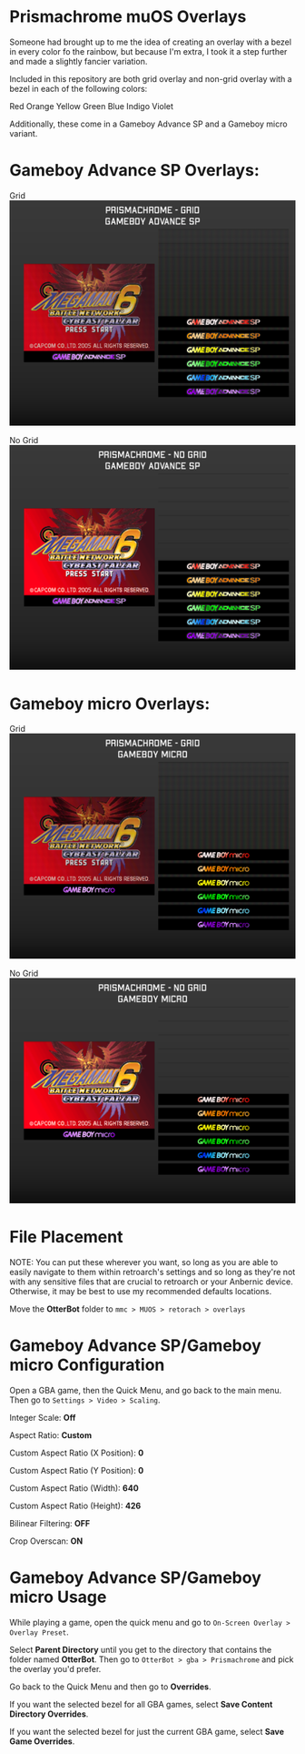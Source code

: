 # Prismachrome muOS Overlays

Someone had brought up to me the idea of creating an overlay with a bezel in every color fo the rainbow, but because I'm extra, I took it a step further and made a slightly fancier variation.

Included in this repository are both grid overlay and non-grid overlay with a bezel in each of the following colors:

Red
Orange
Yellow
Green
Blue
Indigo
Violet

Additionally, these come in a Gameboy Advance SP and a Gameboy micro variant.

# Gameboy Advance SP Overlays:
Grid
![alt_text](https://github.com/otterbot/Prismachrome/blob/main/Samples/GBASP%20-%20Grid.png?raw=true)

No Grid
![alt_text](https://github.com/otterbot/Prismachrome/blob/main/Samples/GBASP%20-%20No%20Grid.png?raw=true)

# Gameboy micro Overlays:
Grid
![alt_text](https://github.com/otterbot/Prismachrome/blob/main/Samples/micro%20-%20Grid.png?raw=true)

No Grid
![alt_text](https://github.com/otterbot/Prismachrome/blob/main/Samples/micro%20-%20No%20Grid.png?raw=true)

# File Placement

NOTE: You can put these wherever you want, so long as you are able to easily navigate to them within retroarch's settings and so long as they're not with any sensitive files that are crucial to retroarch or your Anbernic device. Otherwise, it may be best to use my recommended defaults locations.

Move the **OtterBot** folder to `mmc > MUOS > retorach > overlays`

# Gameboy Advance SP/Gameboy micro Configuration
Open a GBA game, then the Quick Menu, and go back to the main menu. Then go to `Settings > Video > Scaling`.

Integer Scale: **Off**

Aspect Ratio: **Custom**

Custom Aspect Ratio (X Position): **0**

Custom Aspect Ratio (Y Position): **0**

Custom Aspect Ratio (Width): **640**

Custom Aspect Ratio (Height): **426**

Bilinear Filtering: **OFF**

Crop Overscan: **ON**

# Gameboy Advance SP/Gameboy micro Usage
While playing a game, open the quick menu and go to `On-Screen Overlay > Overlay Preset`.

Select **Parent Directory** until you get to the directory that contains the folder named **OtterBot**. Then go to `OtterBot > gba > Prismachrome` and pick the overlay you'd prefer.

Go back to the Quick Menu and then go to **Overrides**.

If you want the selected bezel for all GBA games, select **Save Content Directory Overrides**.

If you want the selected bezel for just the current GBA game, select **Save Game Overrides**.
